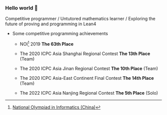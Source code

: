 ### Hello world 👋

Competitive programmer / Untutored mathematics learner / Exploring the future of proving and programming in Lean4

- Some competitive programming achievements

  - NOI[^1] 2019 **The 63th Place**

  - The 2020 ICPC Asia Shanghai Regional Contest **The 13th Place** (Team)
 
  - The 2020 ICPC Asia Jinan Regional Contest **The 10th Place** (Team)
 
  - The 2020 ICPC Asia-East Continent Final Contest **The 14th Place** (Team)
 
  - The 2022 ICPC Asia Nanjing Regional Contest **The 5th Place** (Solo)

[^1]: [National Olympiad in Informatics (China)](https://zh.wikipedia.org/wiki/%E5%85%A8%E5%9B%BD%E9%9D%92%E5%B0%91%E5%B9%B4%E4%BF%A1%E6%81%AF%E5%AD%A6%E5%A5%A5%E6%9E%97%E5%8C%B9%E5%85%8B%E7%AB%9E%E8%B5%9B)

<!--
**negiizhao/negiizhao** is a ✨ _special_ ✨ repository because its `README.md` (this file) appears on your GitHub profile.

Here are some ideas to get you started:

- 🔭 I’m currently working on ...
- 🌱 I’m currently learning ...
- 👯 I’m looking to collaborate on ...
- 🤔 I’m looking for help with ...
- 💬 Ask me about ...
- 📫 How to reach me: ...
- 😄 Pronouns: ...
- ⚡ Fun fact: ...
-->
